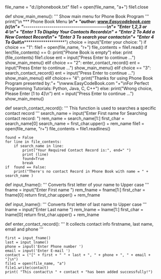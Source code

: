 file_name = "d://phonebook.txt"
file1 = open(file_name, "a+")
file1.close


def show_main_menu():
    ''' Show main menu for Phone Book Program '''
    print("\n   *** Phone Book Menu ***\n"+
          "author: www.Easycodebook.com (c)\n"+
          "------------------------------------------\n"+
          "Enter 1,2,3 or 4:\n"+
          "Enter 1 To Display Your Contacts Records\n" +
          "Enter 2 To Add a New Contact Record\n"+
          "Enter 3 To search your contacts\n"+
          "Enter 4 To Quit\n**********************")
    choice = input("Enter your choice: ")
    if choice == "1":
        file1 = open(file_name, "r+")
        file_contents = file1.read()
        if len(file_contents) == 0:
            print("Phone Book is empty")
        else:
            print (file_contents)
        file1.close
        ent = input("Press Enter to continue ...")
        show_main_menu()
    elif choice == "2":
        enter_contact_record()
        ent = input("Press Enter to continue ...")
        show_main_menu()
    elif choice == "3":
        search_contact_record()
        ent = input("Press Enter to continue ...")
        show_main_menu()
    elif choice== "4":
        print("Thanks for using Phone Book Program presented by:"+
              "\nwww.EasyCodeBook.com "+"\nFor Perfect Programming Tutorials: Python, Java, C, C++")
    else:
        print("Wrong choice, Please Enter [1 to 4]\n")
        ent = input("Press Enter to continue ...")
        show_main_menu()
        
def search_contact_record():
    ''' This function is used to searches a specific contact record '''
    search_name = input("Enter First name for Searching contact record: ")
    rem_name = search_name[1:]
    first_char = search_name[0]
    search_name = first_char.upper() + rem_name
    file1 = open(file_name, "r+")
    file_contents = file1.readlines()
     
    found = False   
    for line in file_contents:
        if search_name in line:
            print("Your Required Contact Record is:", end=" ")
            print (line)
            found=True
            break
    if  found == False:
        print("There's no contact Record in Phone Book with name = " + search_name )

def input_fname():
    ''' Converts first letter of your name  to Upper case '''
    fname = input("Enter First name ")
    rem_fname = fname[1:]
    first_char = fname[0]
    return first_char.upper() + rem_fname

def input_lname():
    ''' Converts first letter of  last name  to Upper case '''
    lname = input("Enter Last name ")
    rem_lname = lname[1:]
    first_char = lname[0]
    return first_char.upper() + rem_lname


def enter_contact_record():
    ''' It  collects contact info firstname, last name, email and phone '''
   
    first = input_fname()
    last = input_lname()
    phone = input('Enter Phone number ')
    email = input('Enter E-mail ')
    contact = ("[" + first + " " + last + ", " + phone + ", " + email +  "]\n")
    file1 = open(file_name, "a")
    file1.write(contact)
    print( "This contact\n " + contact + "has been added successfully!")
